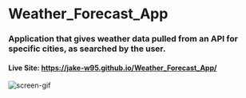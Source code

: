 # Weather_Forecast_App
### Application that gives weather data pulled from an API for specific cities, as searched by the user.

#### Live Site: https://jake-w95.github.io/Weather_Forecast_App/

![screen-gif](./Weather_App_Demo.gif)
